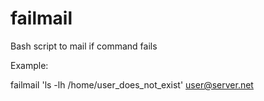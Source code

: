 failmail
========

Bash script to mail if command fails

Example:

failmail 'ls -lh /home/user_does_not_exist' user@server.net
